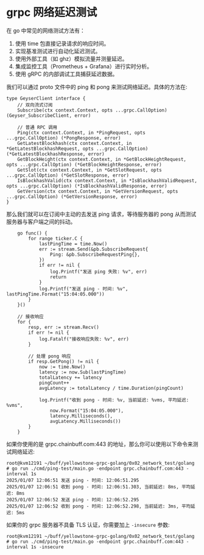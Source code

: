 # grpc 网络延迟测试 

在 go 中常见的网络测试方法有：

1.	使用 time 包直接记录请求的响应时间。
2.	实现基准测试进行自动化延迟测试。
3.	使用外部工具（如 ghz）模拟流量并测量延迟。
4.	集成监控工具（Prometheus + Grafana）进行实时分析。
5.	使用 gRPC 的内部调试工具捕获延迟数据。

我们可以通过 proto 文件中的 ping 和 pong 来测试网络延迟。具体的方法在:

```
type GeyserClient interface {
    // 双向流式订阅
    Subscribe(ctx context.Context, opts ...grpc.CallOption) (Geyser_SubscribeClient, error)
    
    // 普通 RPC 调用
    Ping(ctx context.Context, in *PingRequest, opts ...grpc.CallOption) (*PongResponse, error)
    GetLatestBlockhash(ctx context.Context, in *GetLatestBlockhashRequest, opts ...grpc.CallOption) (*GetLatestBlockhashResponse, error)
    GetBlockHeight(ctx context.Context, in *GetBlockHeightRequest, opts ...grpc.CallOption) (*GetBlockHeightResponse, error)
    GetSlot(ctx context.Context, in *GetSlotRequest, opts ...grpc.CallOption) (*GetSlotResponse, error)
    IsBlockhashValid(ctx context.Context, in *IsBlockhashValidRequest, opts ...grpc.CallOption) (*IsBlockhashValidResponse, error)
    GetVersion(ctx context.Context, in *GetVersionRequest, opts ...grpc.CallOption) (*GetVersionResponse, error)
}
```

那么我们就可以在订阅中主动的去发送 ping 请求，等待服务器的 pong 从而测试服务器与客户端之间的抖动。

```
	go func() {
		for range ticker.C {
			lastPingTime = time.Now()
			err := stream.Send(&pb.SubscribeRequest{
				Ping: &pb.SubscribeRequestPing{},
			})
			if err != nil {
				log.Printf("发送 ping 失败: %v", err)
				return
			}
			log.Printf("发送 ping - 时间: %v", lastPingTime.Format("15:04:05.000"))
		}
	}()

	// 接收响应
	for {
		resp, err := stream.Recv()
		if err != nil {
			log.Fatalf("接收响应失败: %v", err)
		}

		// 处理 pong 响应
		if resp.GetPong() != nil {
			now := time.Now()
			latency := now.Sub(lastPingTime)
			totalLatency += latency
			pingCount++
			avgLatency := totalLatency / time.Duration(pingCount)

			log.Printf("收到 pong - 时间: %v, 当前延迟: %vms, 平均延迟: %vms",
				now.Format("15:04:05.000"),
				latency.Milliseconds(),
				avgLatency.Milliseconds())
		}
	}
```

如果你使用的是 grpc.chainbuff.com:443 的地址，那么你可以使用以下命令来测试网络延迟:
```
root@kvm12191 ~/buff/yellowstone-grpc-golang/0x02_network_test/golang # go run ./cmd/ping-test/main.go -endpoint grpc.chainbuff.com:443 -interval 1s
2025/01/07 12:06:51 发送 ping - 时间: 12:06:51.295
2025/01/07 12:06:51 收到 pong - 时间: 12:06:51.303, 当前延迟: 8ms, 平均延迟: 8ms
2025/01/07 12:06:52 发送 ping - 时间: 12:06:52.295
2025/01/07 12:06:52 收到 pong - 时间: 12:06:52.298, 当前延迟: 3ms, 平均延迟: 5ms
```

如果你的 grpc 服务器不具备 TLS 认证，你需要加上 `-insecure` 参数:
```
root@kvm12191 ~/buff/yellowstone-grpc-golang/0x02_network_test/golang # go run ./cmd/ping-test/main.go -endpoint grpc.chainbuff.com:443 -interval 1s -insecure
```
